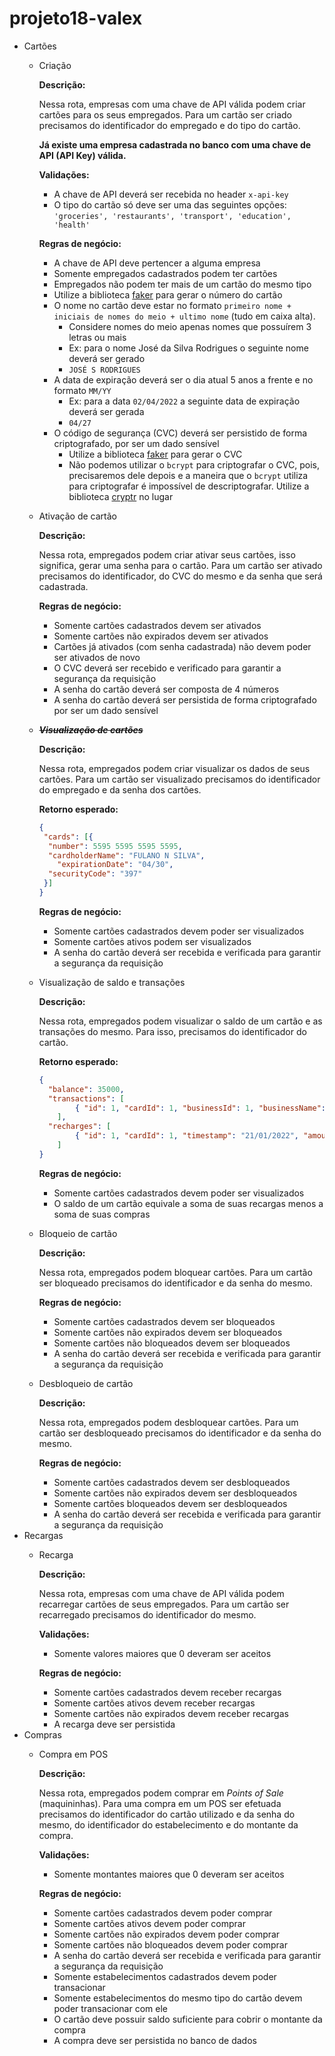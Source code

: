 # projeto18-valex

- Cartões
    - Criação
        
        **Descrição:**
        
        Nessa rota, empresas com uma chave de API válida podem criar cartões para os seus empregados. Para um cartão ser criado precisamos do identificador do empregado e do tipo do cartão.
        
        **Já existe uma empresa cadastrada no banco com uma chave de API (API Key) válida.**
        
        **Validações:**
        
        - A chave de API deverá ser recebida no header `x-api-key`
        - O tipo do cartão só deve ser uma das seguintes opções: `'groceries', 'restaurants', 'transport', 'education', 'health'`
        
        **Regras de negócio:**
        
        - A chave de API deve pertencer a alguma empresa
        - Somente empregados cadastrados podem ter cartões
        - Empregados não podem ter mais de um cartão do mesmo tipo
        - Utilize a biblioteca [faker](https://fakerjs.dev/guide/#overview) para gerar o número do cartão
        - O nome no cartão deve estar no formato `primeiro nome + iniciais de nomes do meio + ultimo nome` (tudo em caixa alta).
            - Considere nomes do meio apenas nomes que possuírem 3 letras ou mais
            - Ex: para o nome José da Silva Rodrigues o seguinte nome deverá ser gerado
            - `JOSÉ S RODRIGUES`
        - A data de expiração deverá ser o dia atual 5 anos a frente e no formato `MM/YY`
            - Ex: para a data `02/04/2022` a seguinte data de expiração deverá ser gerada
            - `04/27`
        - O código de segurança (CVC) deverá ser persistido de forma criptografado, por ser um dado sensível
            - Utilize a biblioteca [faker](https://fakerjs.dev/guide/#overview) para gerar o CVC
            - Não podemos utilizar o `bcrypt` para criptografar o CVC, pois, precisaremos dele depois e a maneira que o `bcrypt` utiliza para criptografar é impossível de descriptografar. Utilize a biblioteca [cryptr](https://fakerjs.dev/guide/#overview) no lugar
    
    - Ativação de cartão
        
        **Descrição:**
        
        Nessa rota, empregados podem criar ativar seus cartões, isso significa, gerar uma senha para o cartão. Para um cartão ser ativado precisamos do identificador, do CVC do mesmo e da senha que será cadastrada.
        
        **Regras de negócio:**
        
        - Somente cartões cadastrados devem ser ativados
        - Somente cartões não expirados devem ser ativados
        - Cartões já ativados (com senha cadastrada) não devem poder ser ativados de novo
        - O CVC deverá ser recebido e verificado para garantir a segurança da requisição
        - A senha do cartão deverá ser composta de 4 números
        - A senha do cartão deverá ser persistida de forma criptografado por ser um dado sensível

    - ~~***Visualização de cartões***~~
        
        **Descrição:**
        
        Nessa rota, empregados podem criar visualizar os dados de seus cartões. Para um cartão ser visualizado precisamos do identificador do empregado e da senha dos cartões.
        
        **Retorno esperado:**
        
        ```json
        {
         "cards": [{
          "number": 5595 5595 5595 5595,
          "cardholderName": "FULANO N SILVA",
        	"expirationDate": "04/30",
          "securityCode": "397"
         }]
        }
        ```
        
        **Regras de negócio:**
        
        - Somente cartões cadastrados devem poder ser visualizados
        - Somente cartões ativos podem ser visualizados
        - A senha do cartão deverá ser recebida e verificada para garantir a segurança da requisição

    - Visualização de saldo e transações
        
        **Descrição:**
        
        Nessa rota, empregados podem visualizar o saldo de um cartão e as transações do mesmo. Para isso, precisamos do identificador do cartão.
        
        **Retorno esperado:**
        
        ```json
        {
          "balance": 35000,
          "transactions": [
        		{ "id": 1, "cardId": 1, "businessId": 1, "businessName": "DrivenEats", "timestamp": "22/01/2022", "amount": 5000 }
        	],
          "recharges": [
        		{ "id": 1, "cardId": 1, "timestamp": "21/01/2022", "amount": 40000 }
        	]
        }
        ```
        
        **Regras de negócio:**
        
        - Somente cartões cadastrados devem poder ser visualizados
        - O saldo de um cartão equivale a soma de suas recargas menos a soma de suas compras
        
    - Bloqueio de cartão
        
        **Descrição:**
        
        Nessa rota, empregados podem bloquear cartões. Para um cartão ser bloqueado precisamos do identificador e da senha do mesmo.
        
        **Regras de negócio:**
        
        - Somente cartões cadastrados devem ser bloqueados
        - Somente cartões não expirados devem ser bloqueados
        - Somente cartões não bloqueados devem ser bloqueados
        - A senha do cartão deverá ser recebida e verificada para garantir a segurança da requisição
    - Desbloqueio de cartão
        
        **Descrição:**
        
        Nessa rota, empregados podem desbloquear cartões. Para um cartão ser desbloqueado precisamos do identificador e da senha do mesmo.
        
        **Regras de negócio:**
        
        - Somente cartões cadastrados devem ser desbloqueados
        - Somente cartões não expirados devem ser desbloqueados
        - Somente cartões bloqueados devem ser desbloqueados
        - A senha do cartão deverá ser recebida e verificada para garantir a segurança da requisição
- Recargas
    - Recarga
        
        **Descrição:**
        
        Nessa rota, empresas com uma chave de API válida podem recarregar cartões de seus empregados. Para um cartão ser recarregado precisamos do identificador do mesmo.
        
        **Validações:**
        
        - Somente valores maiores que 0 deveram ser aceitos
        
        **Regras de negócio:**
        
        - Somente cartões cadastrados devem receber recargas
        - Somente cartões ativos devem receber recargas
        - Somente cartões não expirados devem receber recargas
        - A recarga deve ser persistida
- Compras
    - Compra em POS
        
        **Descrição:**
        
        Nessa rota, empregados podem comprar em *Points of Sale* (maquininhas). Para uma compra em um POS ser efetuada precisamos do identificador do cartão utilizado e da senha do mesmo, do identificador do estabelecimento e do montante da compra.
        
        **Validações:**
        
        - Somente montantes maiores que 0 deveram ser aceitos
        
        **Regras de negócio:**
        
        - Somente cartões cadastrados devem poder comprar
        - Somente cartões ativos devem poder comprar
        - Somente cartões não expirados devem poder comprar
        - Somente cartões não bloqueados devem poder comprar
        - A senha do cartão deverá ser recebida e verificada para garantir a segurança da requisição
        - Somente estabelecimentos cadastrados devem poder transacionar
        - Somente estabelecimentos do mesmo tipo do cartão devem poder transacionar com ele
        - O cartão deve possuir saldo suficiente para cobrir o montante da compra
        - A compra deve ser persistida no banco de dados